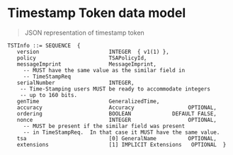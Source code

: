# Timestamp Token data model

> JSON representation of timestamp token

    TSTInfo ::= SEQUENCE  {
       version                      INTEGER  { v1(1) },
       policy                       TSAPolicyId,
       messageImprint               MessageImprint,
         -- MUST have the same value as the similar field in
         -- TimeStampReq
       serialNumber                 INTEGER,
        -- Time-Stamping users MUST be ready to accommodate integers
        -- up to 160 bits.
       genTime                      GeneralizedTime,
       accuracy                     Accuracy                 OPTIONAL,
       ordering                     BOOLEAN             DEFAULT FALSE,
       nonce                        INTEGER                  OPTIONAL,
         -- MUST be present if the similar field was present
         -- in TimeStampReq.  In that case it MUST have the same value.
       tsa                          [0] GeneralName          OPTIONAL,
       extensions                   [1] IMPLICIT Extensions   OPTIONAL  }
